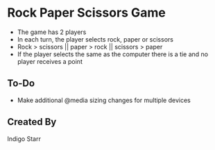 # Rock Paper Scissors Game

- The game has 2 players
- In each turn, the player selects rock, paper or scissors
- Rock > scissors || paper > rock || scissors > paper
- If the player selects the same as the computer there is a tie and no player receives a point

## To-Do

- Make additional @media sizing changes for multiple devices

## Created By

Indigo Starr
